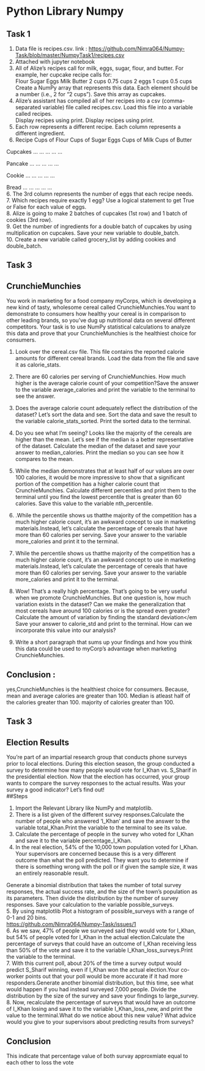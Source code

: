 # Python Library Numpy
## Task 1
1. Data file is recipes.csv. link : https://github.com/Nimra064/Numpy-Task/blob/master/NumpyTask1/recipes.csv  <br>
2. Attached with jupyter notebook <br>
3. All of Alize’s recipes call for milk, eggs, sugar, flour, and butter. For example, her cupcake recipe calls for: <br>
Flour Sugar Eggs Milk Butter 2 cups 0.75 cups 2 eggs 1 cups 0.5 cups Create a NumPy array that represents this data. Each element should be a number (i.e., 2 for “2 cups”). Save this array as cupcakes.<br>
3. Alize’s assistant has compiled all of her recipes into a csv (comma-separated variable) file called recipes.csv. Load this file into a variable called recipes.<br>
Display recipes using print. Display recipes using print.<br>
4. Each row represents a different recipe. Each column represents a different ingredient.<br>
5. Recipe Cups of Flour Cups of Sugar Eggs Cups of Milk Cups of Butter<br>

Cupcakes … … … … … <br>

Pancake … … … … … <br>

Cookie … … … … … <br>

Bread … … … … … <br>
6. The 3rd column represents the number of eggs that each recipe needs. <br>
7. Which recipes require exactly 1 egg? Use a logical statement to get True or False for each value of eggs. <br>
8. Alize is going to make 2 batches of cupcakes (1st row) and 1 batch of cookies (3rd row). <br>
9. Get the number of ingredients for a double batch of cupcakes by using multiplication on cupcakes. Save your new variable to double_batch. <br>
10. Create a new variable called grocery_list by adding cookies and double_batch. <br>


## Task 3
## CrunchieMunchies
You work in marketing for a food company myCorps, which is developing a new kind of tasty, wholesome cereal called CrunchieMunchies.You want to demonstrate to consumers how healthy your cereal is in comparison to other leading brands, so you’ve dug up nutritional data on several different competitors. Your task is to use NumPy statistical calculations to analyze this data and prove that your CrunchieMunchies is the healthiest choice for consumers.<br>

1. Look over the cereal.csv file. This file contains the reported calorie amounts for different cereal brands. Load the data from the file and save it as calorie_stats.
2. There are 60 calories per serving of CrunchieMunchies. How much higher is the average calorie count of your competition?Save the answer to the variable average_calories and print the variable to the terminal to see the answer.
3. Does the average calorie count adequately reflect the distribution of the dataset? Let’s sort the data and see. Sort the data and save the result to the variable calorie_stats_sorted. Print the sorted data to the terminal.
4. Do you see what I’m seeing? Looks like the majority of the cereals are higher than the mean. Let’s see if the median is a better representative of the dataset.
Calculate the median of the dataset and save your answer to median_calories. Print the median so you can see how it compares to the mean.<br>

5. While the median demonstrates that at least half of our values are over 100 calories, it would be more impressive to show that a significant portion of the competition has a higher calorie count that CrunchieMunchies. Calculate different percentiles and print them to the terminal until you find the lowest percentile that is greater than 60 calories. Save this value to the variable nth_percentile.<br>

6. .While the percentile shows us thatthe majority of the competition has a much higher calorie count, it’s an awkward concept to use in marketing materials.Instead, let’s calculate the percentage of cereals that have more than 60 calories per serving. Save your answer to the variable more_calories and print it to the terminal. <br>

7. While the percentile shows us thatthe majority of the competition has a much higher calorie count, it’s an awkward concept to use in marketing materials.Instead, let’s calculate the percentage of cereals that have more than 60 calories per serving. Save your answer to the variable more_calories and print it to the terminal. <br>

8. Wow! That’s a really high percentage. That’s going to be very useful when we promote CrunchieMunchies. But one question is, how much variation exists in the dataset? Can we make the generalization that most cereals have around 100 calories or is the spread even greater? Calculate the amount of variation by finding the standard deviation</em Save your answer to calorie_std and print to the terminal. How can we incorporate this value into our analysis? <br>

9. Write a short paragraph that sums up your findings and how you think this data could be used to myCorp’s advantage when marketing CrunchieMunchies.<br>
## Conclusion :
yes,CrunchieMunchies is the healthiest choice for consumers. Because, mean and average calories are greater than 100. Median is atleast half of the calories greater than 100. majority of calories greater than 100.

## Task 3
## Election Results
You’re part of an impartial research group that conducts phone surveys prior to local elections. During this election season, the group conducted a survey to determine how many people would vote for I_Khan vs. S_Sharif in the presidential election. Now that the election has occurred, your group wants to compare the survey responses to the actual results. Was your survey a good indicator? Let’s find out! <br> 
##Steps 
1. Import the Relevant Library like NumPy and matplotlib.<br>
2. There is a list given of the different survey responses.Calculate the number of people who answered ‘I_Khan’ and save the answer to the variable total_Khan.Print the variable to the terminal to see its value.<br>
3. Calculate the percentage of people in the survey who voted for I_Khan and save it to the variable percentage_I_Khan.
4. In the real election, 54% of the 10,000 town population voted for I_Khan. Your supervisors are concerned because this is a very different outcome than what the poll predicted. They want you to determine if there is something wrong with the poll or if given the sample size, it was an entirely reasonable result.

Generate a binomial distribution that takes the number of total survey responses, the actual success rate, and the size of the town’s population as its parameters. Then divide the distribution by the number of survey responses. Save your calculation to the variable possible_surveys. <br> 
5. By using matplotlib Plot a histogram of possible_surveys with a range of 0-1 and 20 bins. <br>
https://github.com/Nimra064/Numpy-Task/issues/1 <br>
6. As we saw, 47% of people we surveyed said they would vote for I_Khan, but 54% of people voted for I_Khan in the actual election.Calculate the percentage of surveys that could have an outcome of I_Khan receiving less than 50% of the vote and save it to the variable I_Khan_loss_surveys.Print the variable to the terminal.<br>
7. With this current poll, about 20% of the time a survey output would predict S_Sharif winning, even if I_Khan won the actual election.Your co-worker points out that your poll would be more accurate if it had more responders.Generate another binomial distribution, but this time, see what would happen if you had instead surveyed 7,000 people. Divide the distribution by the size of the survey and save your findings to large_survey.<br>
8. Now, recalculate the percentage of surveys that would have an outcome of I_Khan losing and save it to the variable I_Khan_loss_new, and print the value to the terminal.What do we notice about this new value? What advice would you give to your supervisors about predicting results from surveys? <br>
## Conclusion <br>
This indicate that percentage value of both survay approxmiate equal to each other to loss the vote







